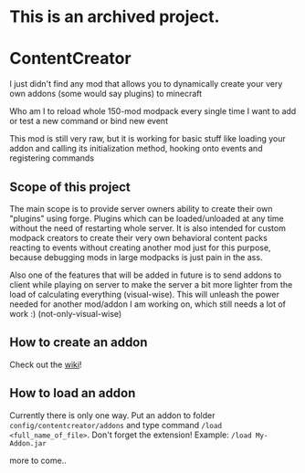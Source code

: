# This is an archived project.

# ContentCreator

I just didn't find any mod that allows you to dynamically create your very own addons (some would say plugins) to minecraft

Who am I to reload whole 150-mod modpack every single time I want to add or test a new command or bind new event

This mod is still very raw, but it is working for basic stuff like loading your addon and calling its initialization method, hooking onto events and registering commands

## Scope of this project

The main scope is to provide server owners ability to create their own "plugins" using forge. Plugins which can be loaded/unloaded at any time without the need of restarting whole server. It is also intended for custom modpack creators to create their very own behavioral content packs reacting to events without creating another mod just for this purpose, because debugging mods in large modpacks is just pain in the ass.

Also one of the features that will be added in future is to send addons to client while playing on server to make the server a bit more lighter from the load of calculating everything (visual-wise). This will unleash the power needed for another mod/addon I am working on, which still needs a lot of work :) (not-only-visual-wise)

## How to create an addon

Check out the [wiki](https://github.com/Timardo/ContentCreator/wiki)!

## How to load an addon

Currently there is only one way. Put an addon to folder `config/contentcreator/addons` and type command `/load <full_name_of_file>`. Don't forget the extension! Example: `/load My-Addon.jar`

more to come..